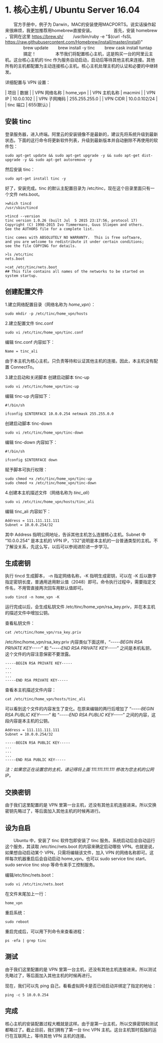 # 1. 核心主机 / Ubuntu Server 16.04

　　官方手册中，例子为 Darwin，MAC的安装使用MACPORTS。说实话操作起来很麻烦，我更加推荐用homebrew直接安装。
　　
　　首先，安装 homebrew ，官网在这里 https://brew.sh/
　　/usr/bin/ruby -e "$(curl -fsSL https://raw.githubusercontent.com/Homebrew/install/master/install)"
　　
　　brew update
　　brew install -y tinc
　　brew cask install tuntap
　　
　　搞定！
　　
　　本节我们将配置核心主机，这是购买一台的阿里云主机。这台核心主机的 tinc 作为服务自动启动，启动后等待其他主机来连接。其他所有的主机都配置为主动连接核心主机。核心主机处理主机的认证和必要的中继转发。

详细配置与 VPN 设置：

| 项目         | 数据            |
| VPN 网络名称 | home_vpn        |
| VPN 主机名称 | macmini        |
| VPN IP       | 10.0.0.102      |
| VPN 子网掩码 | 255.255.255.0   |
| VPN CIDR     | 10.0.0.102/24   |
| tinc 端口    | 655(默认)       |



## 安装 tinc

登录服务器，进入终端。阿里云的安装镜像不是最新的，建议先将系统升级到最新状态。下面的这行命令将更新软件列表，升级到最新版本并自动删除不再使用的软件包：

```
sudo apt-get update && sudo apt-get upgrade -y && sudo apt-get dist-upgrade -y && sudo apt-get autoremove -y
```

然后安装 tinc：

```
sudo apt-get install tinc -y
```

好了，安装完成。tinc 的默认主配置目录为 /etc/tinc，现在这个目录里面只有一个文件 nets.boot。

```
>which tincd
/usr/sbin/tincd

>tincd --version
tinc version 1.0.26 (built Jul  5 2015 23:17:56, protocol 17)
Copyright (C) 1998-2015 Ivo Timmermans, Guus Sliepen and others.
See the AUTHORS file for a complete list.

tinc comes with ABSOLUTELY NO WARRANTY.  This is free software,
and you are welcome to redistribute it under certain conditions;
see the file COPYING for details.

>ls /etc/tinc
nets.boot

>cat /etc/tinc/nets.boot
## This file contains all names of the networks to be started on system startup.

```



## 创建配置文件

1.建立网络配置目录（网络名称为 *home_vpn*）：

```
sudo mkdir -p /etc/tinc/home_vpn/hosts
```



2.建立配置文件 tinc.conf

```
sudo vi /etc/tinc/home_vpn/tinc.conf
```

编辑 tinc.conf 内容如下：

```
Name = tinc_ali
```

由于本主机为核心主机，只负责等待和认证其他主机的连接。因此，本主机没有配置 ConnectTo。



3.建立启动和关闭脚本
创建启动脚本 tinc-up

```
sudo vi /etc/tinc/home_vpn/tinc-up
```

编辑 tinc-up 内容如下：

```
#!/bin/sh

ifconfig $INTERFACE 10.0.0.254 netmask 255.255.0.0
```

创建启动脚本 tinc-down

```
sudo vi /etc/tinc/home_vpn/tinc-down

```

编辑 tinc-down 内容如下：

```
#!/bin/sh

ifconfig $INTERFACE down

```

赋予脚本可执行权限：

```
sudo chmod +x /etc/tinc/home_vpn/tinc-up
sudo chmod +x /etc/tinc/home_vpn/tinc-down

```



4.创建本主机描述文件（网络名称为 *tinc_ali*）

```
sudo vi /etc/tinc/home_vpn/hosts/tinc_ali

```

编辑 tinc_ali 内容如下：

```
Address = 111.111.111.111
Subnet = 10.0.0.254/32

```

其中 Address 指明公网地址，告诉其他主机怎么连接核心主机。Subnet 中 “10.0.0.254” 是本主机的 VPN IP，“/32”说明是本主机的一台普通类型的主机。不了解没关系，先这么写，以后可以参阅进阶进一步学习。



## 生成密钥

执行 tincd 生成脚本， -n 指定网络名称，-K 指明生成密钥，可以在 -K 后以数字指定密钥长度，普通用途用默认值（2048）即可。命令执行过程中，需要指定文件名，不用管直接两次回车用默认值即可。

```
sudo tincd -n home_vpn -K

```

运行完成以后，会生成私钥文件 /etc/tinc/home_vpn/rsa_key.priv，并在本主机的描述文件中增加公钥。



查看私钥文件：

```
cat /etc/tinc/home_vpn/rsa_key.priv 

```

/etc/tinc/home_vpn/rsa_key.priv 内容类似下面这样，“*-----BEGIN RSA PRIVATE KEY-----*” 和 “*-----END RSA PRIVATE KEY-----*” 之间是本机私钥，这个文件的内容注意保密不要泄露。

```
-----BEGIN RSA PRIVATE KEY-----
...
...
...
-----END RSA PRIVATE KEY-----

```

查看本主机描述文件内容：

```
cat /etc/tinc/home_vpn/hosts/tinc_ali 

```

可以看到这个文件的内容发生了变化。在原来编辑的两行后增加了 “*-----BEGIN RSA PUBLIC KEY-----*” 和 “*-----END RSA PUBLIC KEY-----*” 之间的内容，这段内容是本主机的公钥。

```
Address = 111.111.111.111
Subnet = 10.0.0.254/32

-----BEGIN RSA PUBLIC KEY-----
...
...
...
-----END RSA PUBLIC KEY-----

```

*注：如果您正在设置您的主机，请记得将上面 111.111.111.111 修改为您主机的公网 IP。*



## 交换密钥

由于我们这里配置的是 VPN 里第一台主机，还没有其他主机连接进来。所以交换密钥先略过了，等后面加入其他主机的时候再进行。



## 设为自启

　　Ubuntu 中，安装了 tinc 软件包即安装了 tinc 服务。系统启动后会自动运行这个服务，其读取 /etc/tinc/nets.boot 的内容来确定启动哪些 VPN。也就是说，如果想自动启动某个 VPN，只需将编辑该文件，加入 VPN 的网络名称即可。这样每次机器重启后会自动启动 home_vpn。也可以 sudo service tinc start、sudo service tinc stop 等命令来手工控制服务。

编辑/etc/tinc/nets.boot：

```
sudo vi /etc/tinc/nets.boot

```

在文件末尾加上一行：

```
home_vpn

```

重启系统：

```
sudo reboot

```

重启完成后，可以用下列命令来查看进程：

```
ps -efa | grep tinc

```





## 测试

由于我们这里配置的是 VPN 里第一台主机，还没有其他主机连接进来。所以测试先略过了，等后面加入其他主机的时候再进行。

现在，我们可以先 ping 自己，看看虚拟网卡是否已经启动并绑定了指定的地址：

```
ping -c 5 10.0.0.254 

```



## 完成

核心主机的安装配置过程大概就是这样。由于是第一台主机，所以交换密钥和测试都略过了。截止目前，我们拥有了第一台 tinc VPN 主机。这台主机暂时孤独的运行在互联网上，等待其他 VPN 主机的连接。

